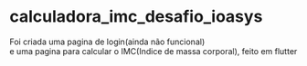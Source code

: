 # calculadora_imc_desafio_ioasys
Foi criada uma pagina de login(ainda não funcional)<br>
e uma pagina para calcular o IMC(Indice de massa corporal), feito em flutter
